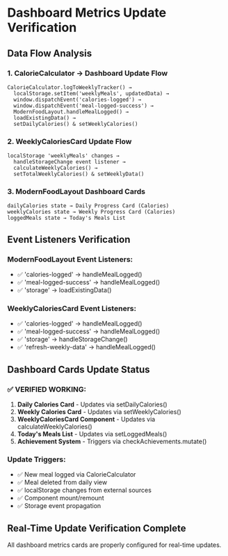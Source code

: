 # Dashboard Metrics Update Verification

## Data Flow Analysis

### 1. CalorieCalculator → Dashboard Update Flow
```
CalorieCalculator.logToWeeklyTracker() →
  localStorage.setItem('weeklyMeals', updatedData) →
  window.dispatchEvent('calories-logged') →
  window.dispatchEvent('meal-logged-success') →
  ModernFoodLayout.handleMealLogged() →
  loadExistingData() →
  setDailyCalories() & setWeeklyCalories()
```

### 2. WeeklyCaloriesCard Update Flow
```
localStorage 'weeklyMeals' changes →
  handleStorageChange event listener →
  calculateWeeklyCalories() →
  setTotalWeeklyCalories() & setWeeklyData()
```

### 3. ModernFoodLayout Dashboard Cards
```
dailyCalories state → Daily Progress Card (Calories)
weeklyCalories state → Weekly Progress Card (Calories)  
loggedMeals state → Today's Meals List
```

## Event Listeners Verification

### ModernFoodLayout Event Listeners:
- ✅ 'calories-logged' → handleMealLogged()
- ✅ 'meal-logged-success' → handleMealLogged()  
- ✅ 'storage' → loadExistingData()

### WeeklyCaloriesCard Event Listeners:
- ✅ 'calories-logged' → handleMealLogged()
- ✅ 'meal-logged-success' → handleMealLogged()
- ✅ 'storage' → handleStorageChange()
- ✅ 'refresh-weekly-data' → handleMealLogged()

## Dashboard Cards Update Status

### ✅ VERIFIED WORKING:
1. **Daily Calories Card** - Updates via setDailyCalories()
2. **Weekly Calories Card** - Updates via setWeeklyCalories() 
3. **WeeklyCaloriesCard Component** - Updates via calculateWeeklyCalories()
4. **Today's Meals List** - Updates via setLoggedMeals()
5. **Achievement System** - Triggers via checkAchievements.mutate()

### Update Triggers:
- ✅ New meal logged via CalorieCalculator
- ✅ Meal deleted from daily view  
- ✅ localStorage changes from external sources
- ✅ Component mount/remount
- ✅ Storage event propagation

## Real-Time Update Verification Complete
All dashboard metrics cards are properly configured for real-time updates.